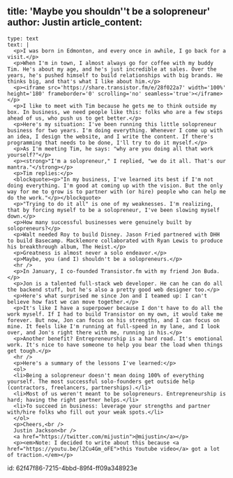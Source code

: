 title: 'Maybe you shouldn''t be a solopreneur'
author: Justin
article_content:
  -
    type: text
    text: |
      <p>I was born in Edmonton, and every once in awhile, I go back for a visit.</p>
      <p>When I'm in town, I almost always go for coffee with my buddy Tim. He's about my age, and he's just incredible at sales. Over the years, he's pushed himself to build relationships with big brands. He thinks big, and that's what I like about him.</p>
      <p><iframe src='https://share.transistor.fm/e/28f022a7' width='100%' height='180' frameborder='0' scrolling='no' seamless='true'></iframe></p>
      <p>I like to meet with Tim because he gets me to think outside my box. In business, we need people like this: folks who are a few steps ahead of us, who push us to get better.</p>
      <p>Here's my situation: I've been running this little solopreneur business for two years. I'm doing everything. Whenever I come up with an idea, I design the website, and I write the content. If there's programming that needs to be done, I'll try to do it myself.</p>
      <p>As I'm meeting Tim, he says: "why are you doing all that work yourself?"</p>
      <p><strong>"I'm a solopreneur," I replied, "we do it all. That's our mantra."</strong></p>
      <p>Tim replies:</p>
      <blockquote><p>"In my business, I've learned its best if I'm not doing everything. I'm good at coming up with the vision. But the only way for me to grow is to partner with (or hire) people who can help me do the work."</p></blockquote>
      <p>"Trying to do it all" is one of my weaknesses. I'm realizing, that by forcing myself to be a solopreneur, I've been slowing myself down.</p>
      <p>How many successful businesses were genuinely built by solopreneurs?</p>
      <p>Walt needed Roy to build Disney. Jason Fried partnered with DHH to build Basecamp. Macklemore collaborated with Ryan Lewis to produce his breakthrough album, The Heist.</p>
      <p>Greatness is almost never a solo endeavor.</p>
      <p>Maybe, you (and I) shouldn't be a solopreneurs.</p>
      <hr />
      <p>In January, I co-founded Transistor.fm with my friend Jon Buda.</p>
      <p>Jon is a talented full-stack web developer. He can he can do all the backend stuff, but he's also a pretty good web designer too.</p>
      <p>Here's what surprised me since Jon and I teamed up: I can't believe how fast we can move together.</p>
      <p>It's like I have a superpower because I don't have to do all the work myself. If I had to build Transistor on my own, it would take me forever. But now, Jon can focus on his strengths, and I can focus on mine. It feels like I'm running at full-speed in my lane, and I look over, and Jon's right there with me, running in his.</p>
      <p>Another benefit? Entrepreneurship is a hard road. It's emotional work. It's nice to have someone to help you bear the load when things get tough.</p>
      <hr />
      <p>Here's a summary of the lessons I've learned:</p>
      <ol>
      <li>Being a solopreneur doesn't mean doing 100% of everything yourself. The most successful solo-founders get outside help (contractors, freelancers, partnerships).</li>
      <li>Most of us weren't meant to be solopreneurs. Entrepreneurship is hard; having the right partner helps.</li>
      <li>To succeed in business: leverage your strengths and partner with/hire folks who fill out your weak spots.</li>
      </ol>
      <p>Cheers,<br />
      Justin Jackson<br />
      <a href="https://twitter.com/mijustin">@mijustin</a></p>
      <p><em>Note: I decided to write about this because <a href="https://youtu.be/l2Cu4Gm_oFE">this Youtube video</a> got a lot of traction.</em></p>
      
id: 62f47f86-7215-4bbd-89f4-ff09a348923e
